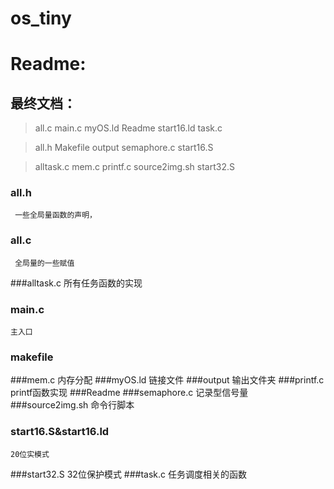 # os_tiny

# Readme:
## 最终文档：
>all.c      main.c    myOS.ld   Readme         start16.ld  task.c

>all.h      Makefile  output    semaphore.c    start16.S

>alltask.c  mem.c     printf.c  source2img.sh  start32.S

### all.h  
     一些全局量函数的声明，
### all.c  
     全局量的一些赋值
###alltask.c 
     所有任务函数的实现
### main.c 
    主入口
### makefile
###mem.c 
    内存分配
###myOS.ld
    链接文件
###output
    输出文件夹
###printf.c 
     printf函数实现
###Readme
###semaphore.c
     记录型信号量
###source2img.sh 
    命令行脚本
### start16.S&start16.ld 
    20位实模式
###start32.S 
    32位保护模式
###task.c 
    任务调度相关的函数
